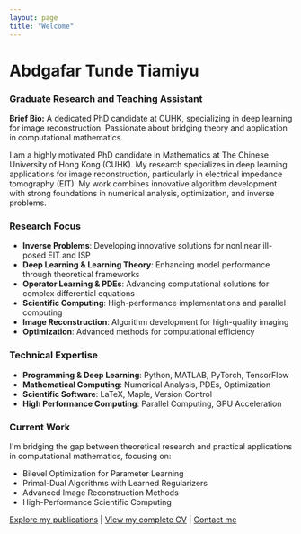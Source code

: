 ```yaml
---
layout: page
title: "Welcome"
---
```


# Abdgafar Tunde Tiamiyu

### Graduate Research and Teaching Assistant

**Brief Bio:** A dedicated PhD candidate at CUHK, specializing in deep learning for image reconstruction. Passionate about bridging theory and application in computational mathematics.

I am a highly motivated PhD candidate in Mathematics at The Chinese University of Hong Kong (CUHK). My research specializes in deep learning applications for image reconstruction, particularly in electrical impedance tomography (EIT). My work combines innovative algorithm development with strong foundations in numerical analysis, optimization, and inverse problems.

### Research Focus
- **Inverse Problems**: Developing innovative solutions for nonlinear ill-posed EIT and ISP
- **Deep Learning & Learning Theory**: Enhancing model performance through theoretical frameworks
- **Operator Learning & PDEs**: Advancing computational solutions for complex differential equations
- **Scientific Computing**: High-performance implementations and parallel computing
- **Image Reconstruction**: Algorithm development for high-quality imaging
- **Optimization**: Advanced methods for computational efficiency

### Technical Expertise
- **Programming & Deep Learning**: Python, MATLAB, PyTorch, TensorFlow
- **Mathematical Computing**: Numerical Analysis, PDEs, Optimization
- **Scientific Software**: LaTeX, Maple, Version Control
- **High Performance Computing**: Parallel Computing, GPU Acceleration

### Current Work
I'm bridging the gap between theoretical research and practical applications in computational mathematics, focusing on:
- Bilevel Optimization for Parameter Learning
- Primal-Dual Algorithms with Learned Regularizers
- Advanced Image Reconstruction Methods
- High-Performance Scientific Computing

[Explore my publications](/publications) | [View my complete CV](/cv) | [Contact me](/about)
